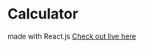 # Calculator
made with React.js 
<a href="https://goofy-kare-5c1c6d.netlify.app/">Check out live here</a>
